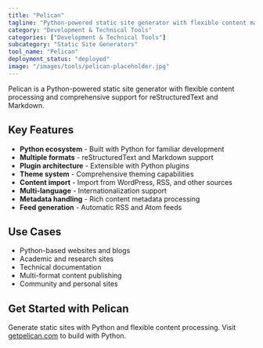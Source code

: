 ```yaml
---
title: "Pelican"
tagline: "Python-powered static site generator with flexible content management"
category: "Development & Technical Tools"
categories: ["Development & Technical Tools"]
subcategory: "Static Site Generators"
tool_name: "Pelican"
deployment_status: "deployed"
image: "/images/tools/pelican-placeholder.jpg"
---
```

Pelican is a Python-powered static site generator with flexible content processing and comprehensive support for reStructuredText and Markdown.

## Key Features

- **Python ecosystem** - Built with Python for familiar development
- **Multiple formats** - reStructuredText and Markdown support
- **Plugin architecture** - Extensible with Python plugins
- **Theme system** - Comprehensive theming capabilities
- **Content import** - Import from WordPress, RSS, and other sources
- **Multi-language** - Internationalization support
- **Metadata handling** - Rich content metadata processing
- **Feed generation** - Automatic RSS and Atom feeds

## Use Cases

- Python-based websites and blogs
- Academic and research sites
- Technical documentation
- Multi-format content publishing
- Community and personal sites

## Get Started with Pelican

Generate static sites with Python and flexible content processing. Visit [getpelican.com](https://getpelican.com) to build with Python.